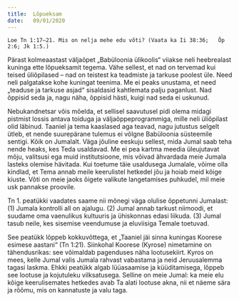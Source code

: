 ```yaml
---
title:  Lõpueksam
date:   09/01/2020
---
```



`Loe Tn 1:17–21. Mis on nelja mehe edu võti? (Vaata ka Ii 38:36;  
Õp 2:6; Jk 1:5.)`

Pärast kolmeaastast väljaõpet „Babüloonia ülikoolis“ viiakse neli heebrealast kuninga ette lõpueksamit tegema. Vähe sellest, et nad on tervemad kui teised üliõpilased – nad on teistest ka teadmiste ja tarkuse poolest üle. Need neli palgatakse kohe kuningat teenima. Me ei peaks unustama, et need „teaduse ja tarkuse asjad“ sisaldasid kahtlemata palju paganlust. Nad õppisid seda ja, nagu näha, õppisid hästi, kuigi nad seda ei uskunud.

Nebukandnetsar võis mõelda, et sellisel saavutusel pidi olema midagi pistmist lossis antava toiduga ja väljaõppeprogrammiga, mille neli üliõpilast olid läbinud. Taaniel ja tema kaaslased aga teavad, nagu jutustus selgelt ütleb, et nende suurepärane tulemus ei võlgne Babüloonia süsteemile sentigi. Kõik on Jumalalt. Väga jõuline eeskuju sellest, mida Jumal saab teha nende heaks, kes Teda usaldavad. Me ei pea kartma meedia üleujutavat mõju, valitsusi ega muid institutsioone, mis võivad ähvardada meie Jumala lasteks olemise hävitada. Kui toetume täie usaldusega Jumalale, võime olla kindlad, et Tema annab meile keerulistel hetkedel jõu ja hoiab meid kõige kiuste. Võti on meie jaoks õigete valikute langetamises puhkudel, mil meie usk pannakse proovile.

Tn 1. peatükki vaadates saame nii mõnegi väga olulise õppetunni Jumalast: (1) Jumala kontrolli all on ajalugu. (2) Jumal annab tarkust niimoodi, et suudame oma vaenulikus kultuuris ja ühiskonnas edasi liikuda. (3) Jumal tasub neile, kes sisemise veendumuse ja eluviisiga Temale toetuvad.

See peatükk lõppeb kokkuvõttega, et „Taaniel jäi sinna kuningas Koorese esimese aastani“ (Tn 1:21). Siinkohal Koorese (Kyrose) nimetamine on tähendusrikas: see võimaldab pagenduses näha lootusekiirt. Kyros on mees, kelle Jumal valis Jumala rahvast vabastama ja neid Jeruusalemma tagasi laskma. Ehkki peatükk algab lüüasaamise ja küüditamisega, lõppeb see lootuse ja kojutuleku vilksatusega. Selline on meie Jumal: ka meie elu kõige keerulisemates hetkedes avab Ta alati lootuse akna, nii et näeme sära ja rõõmu, mis on kannatuste ja valu taga.
